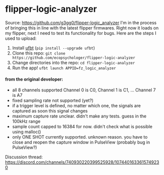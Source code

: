 # flipper-logic-analyzer
Source: https://github.com/g3gg0/flipper-logic_analyzer
I'm in the process of bringing this in line with the latest flipper firmwares. Right now it loads on my flipper, next I need to test its functionality for bugs. Here are the steps I used to upload:
1. Install [ufbt](https://github.com/flipperdevices/flipperzero-ufbt) (`pip install --upgrade ufbt`)
2. Clone this repo: `git clone https://github.com/ecopsychologer/flipper-logic-analyzer`
3. Change directories into the repo: `cd flipper-logic-analyzer`
4. Run the app! `ufbt launch APPID=fz_logic_analyzer`
#### from the original developer:
 - all 8 channels supported Channel 0 is C0, Channel 1 is C1, ... Channel 7 is A7
 - fixed sampling rate not supported (yet?)
 - if a trigger level is defined, no matter which one, the signals are captured as soon this signal changes
 - maximum capture rate unclear. didn't make any tests. guess in the 100kHz range
 - sample count capped to 16384 for now. didn't check what is possible using malloc()
 - only ONE SHOT currently supported. unknown reason. you have to close and reopen the capture window in PulseView (probably bug in PulseView?)

Discussion thread: https://discord.com/channels/740930220399525928/1074401633615749230
 
